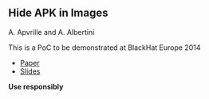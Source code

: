 Hide APK in Images
------------------
A. Apvrille and A. Albertini

This is a PoC to be demonstrated at BlackHat Europe 2014

- [Paper](./doc/hideapk-apvrille-albertini-BHEU14-wp.pdf)
- [Slides](./doc/hideapk-apvrille-albertini-BHEU14-slides.pdf)

**Use responsibly**
